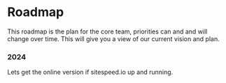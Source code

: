 # Roadmap

This roadmap is the plan for the core team, priorities can and and will change over time. This will give you a view of our current vision and plan.

### 2024

Lets get the online version if sitespeed.io up and running.
